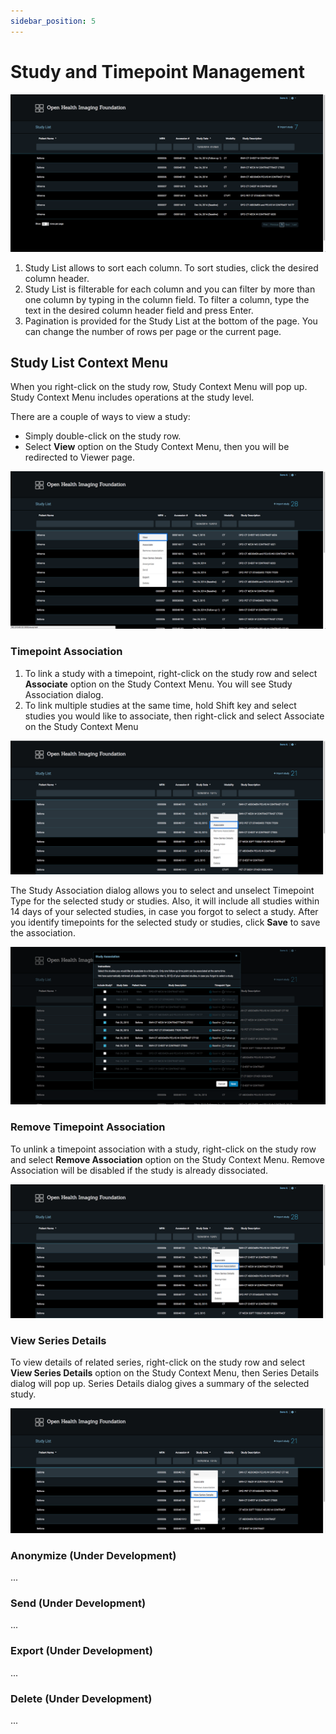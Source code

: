 ```yaml
---
sidebar_position: 5
---
```

# Study and Timepoint Management

![Study List](../../../assets/img/LesionTracker/LT_StudyList.png)

1. Study List allows to sort each column. To sort studies, click the desired
   column header.
2. Study List is filterable for each column and you can filter by more than one
   column by typing in the column field. To filter a column, type the text in
   the desired column header field and press Enter.
3. Pagination is provided for the Study List at the bottom of the page. You can
   change the number of rows per page or the current page.

## Study List Context Menu

When you right-click on the study row, Study Context Menu will pop up. Study
Context Menu includes operations at the study level.

There are a couple of ways to view a study:

- Simply double-click on the study row.
- Select **View** option on the Study Context Menu, then you will be redirected
  to Viewer page.

![View Study](../../../assets/img/LesionTracker/LT_View_Study.png)

### Timepoint Association

1. To link a study with a timepoint, right-click on the study row and select
   **Associate** option on the Study Context Menu. You will see Study
   Association dialog.
2. To link multiple studies at the same time, hold Shift key and select studies
   you would like to associate, then right-click and select Associate on the
   Study Context Menu

![Select Associate](../../../assets/img/LesionTracker/LT_Select_Associate.png)

The Study Association dialog allows you to select and unselect Timepoint Type
for the selected study or studies. Also, it will include all studies within 14
days of your selected studies, in case you forgot to select a study. After you
identify timepoints for the selected study or studies, click **Save** to save
the association.

![Association Dialog](../../../assets/img/LesionTracker/LT_Association_Dialog.png)

### Remove Timepoint Association

To unlink a timepoint association with a study, right-click on the study row and
select **Remove Association** option on the Study Context Menu. Remove
Association will be disabled if the study is already dissociated.

![Remove Associate](../../../assets/img/LesionTracker/LT_Remove_Associate.png)

### View Series Details

To view details of related series, right-click on the study row and select
**View Series Details** option on the Study Context Menu, then Series Details
dialog will pop up. Series Details dialog gives a summary of the selected study.

![View Series Details](../../../assets/img/LesionTracker/LT_View_Series_Details.png)

### Anonymize (Under Development)

...

### Send (Under Development)

...

### Export (Under Development)

...

### Delete (Under Development)

...
